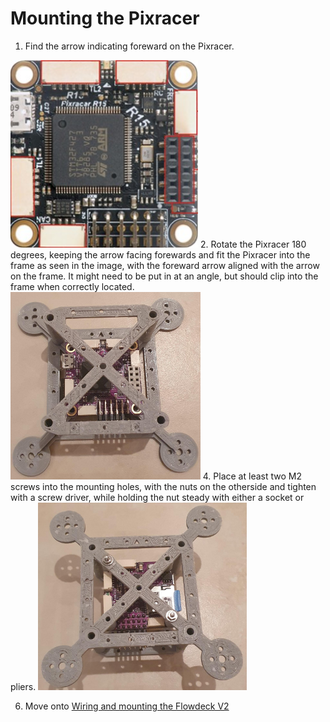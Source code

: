# Mounting the Pixracer

1. Find the arrow indicating foreward on the Pixracer.
<img src="/./Images/Instructions/pix.jpg" height="300">
2. Rotate the Pixracer 180 degrees, keeping the arrow facing forewards and fit the Pixracer into the frame as seen in the image, with the foreward arrow aligned with the arrow on the frame. 
It might need to be put in at an angle, but should clip into the frame when correctly located.
<img src="/./Images/Instructions/4_2.jpeg" height="300">
4. Place at least two M2 screws into the mounting holes, with the nuts on the otherside and tighten with a screw driver, while holding the nut steady with either a socket or pliers.
<img src="/./Images/Instructions/4.jpeg" height="300">

6. Move onto [Wiring and mounting the Flowdeck V2](./mount_flow.md)
